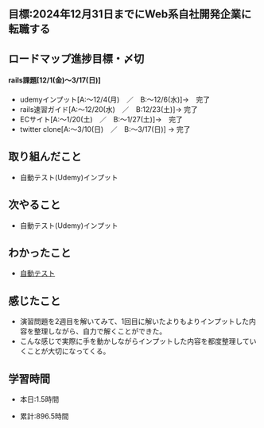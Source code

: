 ## 目標:2024年12月31日までにWeb系自社開発企業に転職する

## ロードマップ進捗目標・〆切
#### rails課題[12/1(金)～3/17(日)]
* udemyインプット[A:～12/4(月)　／　B:～12/6(水)]→　完了
* rails速習ガイド[A:～12/20(水)　／　B:12/23(土)]→  完了
* ECサイト[A:～1/20(土)　／　B:～1/27(土)]→　完了
* twitter clone[A:～3/10(日)　／　B:～3/17(日)] → 完了

## 取り組んだこと
- 自動テスト(Udemy)インプット


## 次やること
- 自動テスト(Udemy)インプット
  
## わかったこと
* [自動テスト](https://cherry-beat-86e.notion.site/udemy-d0a85faf84ba4a91932eb0ebe0ed28ba?pvs=4)


## 感じたこと
* 演習問題を2週目を解いてみて、1回目に解いたよりもよりインプットした内容を整理しながら、自力で解くことができた。
* こんな感じで実際に手を動かしながらインプットした内容を都度整理していくことが大切になってくる。


## 学習時間
- 本日:1.5時間

- 累計:896.5時間
